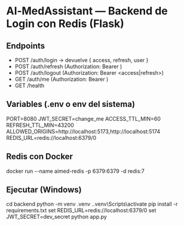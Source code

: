 
# AI‑MedAssistant — Backend de Login con Redis (Flask)

## Endpoints
- POST /auth/login  -> devuelve { access, refresh, user }
- POST /auth/refresh (Authorization: Bearer <refresh>)
- POST /auth/logout  (Authorization: Bearer <access|refresh>)
- GET  /auth/me      (Authorization: Bearer <access>)
- GET  /health

## Variables (.env o env del sistema)
PORT=8080
JWT_SECRET=change_me
ACCESS_TTL_MIN=60
REFRESH_TTL_MIN=43200
ALLOWED_ORIGINS=http://localhost:5173,http://localhost:5174
REDIS_URL=redis://localhost:6379/0

## Redis con Docker
docker run --name aimed-redis -p 6379:6379 -d redis:7

## Ejecutar (Windows)
cd backend
python -m venv .venv
.\.venv\Scripts\activate
pip install -r requirements.txt
set REDIS_URL=redis://localhost:6379/0
set JWT_SECRET=dev_secret
python app.py
